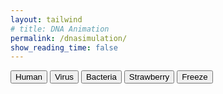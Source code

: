 ```yaml
---
layout: tailwind
# title: DNA Animation
permalink: /dnasimulation/
show_reading_time: false
---
```


<html lang="en">
<head>
    <meta charset="UTF-8">
    <meta name="viewport" content="width=device-width, initial-scale=1.0">
    <title>DNA Animation</title>
    <script src="https://cdn.jsdelivr.net/npm/tailwindcss@2.2.19/dist/tailwind.min.js"></script>
    <style>
        canvas {
            display: block;
            background-color: black;
        }
        /* Additional styles can be added here */
    </style>
</head>
<body class="bg-gray-900">

<!-- Header and Buttons -->
<div class="absolute bottom-10 left-10 z-10 flex flex-col gap-4">
    <button onclick="changeSequence('human')" class="p-3 bg-indigo-600 hover:bg-indigo-700 text-white rounded-lg shadow-md transition duration-300">Human</button>
    <button onclick="changeSequence('virus')" class="p-3 bg-indigo-600 hover:bg-indigo-700 text-white rounded-lg shadow-md transition duration-300">Virus</button>
    <button onclick="changeSequence('bacteria')" class="p-3 bg-indigo-600 hover:bg-indigo-700 text-white rounded-lg shadow-md transition duration-300">Bacteria</button>
    <button onclick="changeSequence('strawberry')" class="p-3 bg-indigo-600 hover:bg-indigo-700 text-white rounded-lg shadow-md transition duration-300">Strawberry</button>
    <button id="freezeButton" onclick="toggleFreeze()" class="p-3 bg-gray-700 hover:bg-gray-800 text-white rounded-lg shadow-md transition duration-300">Freeze</button>
</div>

<!-- Canvas for Animation -->
<canvas id="dnaCanvas"></canvas>

<script>
    // Set up canvas
    const canvas = document.getElementById('dnaCanvas');
    const ctx = canvas.getContext('2d');
    const WIDTH = window.innerWidth;
    const HEIGHT = window.innerHeight;
    canvas.width = WIDTH;
    canvas.height = HEIGHT;

    let isFrozen = false;
    
    function toggleFreeze() {
        isFrozen = !isFrozen;
        document.getElementById('freezeButton').textContent = isFrozen ? 'Unfreeze' : 'Freeze';
    }

    // Define colors
    const WHITE = 'white';
    const CYTOSINE = '#ffff99'; // Pastel Yellow
    const THYMINE = '#66b2ff'; // Pastel Blue
    const GUANINE = '#ff6666'; // Pastel Red
    const ADENINE = '#99ff99'; // Pastel Green

    // Base pair mapping
    const complements = { 'A': 'T', 'T': 'A', 'C': 'G', 'G': 'C' };
    const baseColors = { 'A': ADENINE, 'T': THYMINE, 'C': CYTOSINE, 'G': GUANINE };

    // DNA sequences
    const sequences = {
        'human': "ATGCGTACGTTGACCTAGGCTAACCGTTCAGC",
        'virus': "TTAAGCGGCTGACCGAATTCCGGTAGCTTAGG",
        'bacteria': "GCTTAGGCCAATCGTTAAGGCCGATCCTAGGT",
        'strawberry': "ATGGTGAGCTCAGTTGGTGACCTGAGGCTTCA"
    };

    let currentSequence = sequences['human'];
    let isFrozen = false;
    let angleOffset = 0;
    const baseSpacing = 40;
    const amplitude = 100;
    const speed = 0.02;
    const numBasePairs = 16;

    // Change DNA sequence
    function changeSequence(sequence) {
        currentSequence = sequences[sequence];
        angleOffset = 0; // Reset rotation for new sequence
    }

    // Draw base pairs
    function drawBasePair(x1, y, x2, color1, color2) {
        // Draw the glow effect for each base pair
        for (let i = 0; i < 3; i++) {
            ctx.fillStyle = `rgba(${color1.r}, ${color1.g}, ${color1.b}, ${(255 - i * 80) / 255})`;
            ctx.fillRect(Math.min(x1, x2) - i, y - 4 - i, Math.abs(x1 - x2) / 2 + 2 * i, 8 + 2 * i); // Left bar with glow
            ctx.fillStyle = `rgba(${color2.r}, ${color2.g}, ${color2.b}, ${(255 - i * 80) / 255})`;
            ctx.fillRect(Math.min(x1, x2) + Math.abs(x1 - x2) / 2 - i, y - 4 - i, Math.abs(x1 - x2) / 2 + 2 * i, 8 + 2 * i); // Right bar with glow
        }
    }

    // Animate the DNA
    function animateDNA() {
        ctx.clearRect(0, 0, WIDTH, HEIGHT);
        const centerX = WIDTH / 2;
        const centerY = HEIGHT / 2;

        if (!isFrozen) {
            // Normal animated helix
            for (let i = 0; i < currentSequence.length; i++) {
                const angle = i * 0.4 + angleOffset;
                const y = 100 + i * baseSpacing;
                const x1 = centerX + amplitude * Math.sin(angle);
                const x2 = centerX - amplitude * Math.sin(angle);

                const base1 = currentSequence[i];
                const base2 = complements[base1];
                const color1 = baseColors[base1];
                const color2 = baseColors[base2];

                // Draw connecting line between base pairs
                ctx.strokeStyle = WHITE;
                ctx.lineWidth = 4;
                ctx.beginPath();
                ctx.moveTo(x1, y);
                ctx.lineTo(x2, y);
                ctx.stroke();

                // Draw the base pair rungs with glow effect
                drawBasePair(x1, y, x2, hexToRgb(color1), hexToRgb(color2));

                // Draw the "nucleotide" balls (circles)
                ctx.beginPath();
                ctx.arc(x1, y, 8, 0, Math.PI * 2, false);
                ctx.fillStyle = WHITE;
                ctx.fill();

                ctx.beginPath();
                ctx.arc(x2, y, 8, 0, Math.PI * 2, false);
                ctx.fillStyle = WHITE;
                ctx.fill();
            }
        } else {
            // Frozen ladder display
            const ladderX = centerX;
            for (let i = 0; i < currentSequence.length; i++) {
                const y = 100 + i * baseSpacing;
                const base1 = currentSequence[i];
                const base2 = complements[base1];
                const color1 = baseColors[base1];
                const color2 = baseColors[base2];

                // Draw vertical bars
                ctx.fillStyle = hexToRgb(color1);
                ctx.fillRect(ladderX - 50, y - 10, 100, 20);
                ctx.fillStyle = hexToRgb(color2);
                ctx.fillRect(ladderX + 60, y - 10, 100, 20);

                // Draw horizontal lines (rungs of the ladder)
                ctx.strokeStyle = WHITE;
                ctx.lineWidth = 2;
                ctx.beginPath();
                ctx.moveTo(ladderX - 50, y);
                ctx.lineTo(ladderX + 60, y);
                ctx.stroke();
            }
        }

        angleOffset += speed;
        requestAnimationFrame(animateDNA);
    }

    // Convert hex color to RGB format
    function hexToRgb(hex) {
        const bigint = parseInt(hex.replace('#', ''), 16);
        return {
            r: (bigint >> 16) & 255,
            g: (bigint >> 8) & 255,
            b: bigint & 255
        };
    }

    // Start the animation
    animateDNA();
</script>

</body>
</html>

